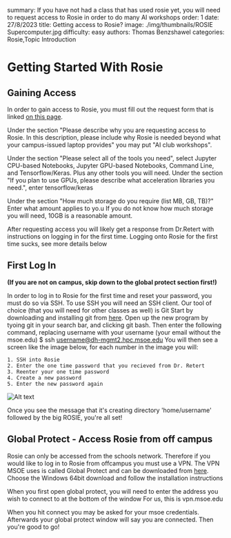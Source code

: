 summary: If you have not had a class that has used rosie yet, you will need to request access to Rosie in order to do many AI workshops
order: 1
date: 27/8/2023
title: Getting access to Rosie?
image: ./img/thumbnails/ROSIE Supercomputer.jpg
difficulty: easy
authors: Thomas Benzshawel
categories: Rosie,Topic Introduction



# Getting Started With Rosie

## Gaining Access
In order to gain access to Rosie, you must fill out the request form that is linked [on this page](https://msoe.dev/#/requestaccess).

Under the section "Please describe why you are requesting access to Rosie. In this description, please include why Rosie is needed beyond what your campus-issued laptop provides"
you may put "AI club workshops".

Under the section "Please select all of the tools you need", select Jupyter CPU-based Notebooks, Jupyter GPU-based Notebooks, Command Line, and Tensorflow/Keras. Plus any other tools you will need.
Under the section "If you plan to use GPUs, please describe what acceleration libraries you need.", enter tensorflow/keras

Under the section "How much storage do you require (list MB, GB, TB)?" Enter what amount applies to yo.u
If you do not know how much storage you will need, 10GB is a reasonable amount.

After requesting access you will likely get a response from Dr.Retert with instructions on logging in for the first time.
Logging onto Rosie for the first time sucks, see more details below 

## First Log In
**(If you are not on campus, skip down to the global protect section first!)**

In order to log in to Rosie for the first time and reset your password, you must do so via SSH.
To use SSH you will need an SSH client. Our tool of choice (that you will need for other classes as well) is Git
Start by downloading and installing git from [here](https://git-scm.com/).
Open up the new program by tyoing git in your search bar, and clicking git bash. Then enter the following command, replacing username with your username (your email without the msoe.edu)
$ ssh username@dh-mgmt2.hpc.msoe.edu
You will then see a screen like the image below, for each number in the image you will:

    1. SSH into Rosie
    2. Enter the one time password that you recieved from Dr. Retert
    3. Reenter your one time password
    4. Create a new password
    5. Enter the new password again

![Alt text](./img/thumbnails/rosie-thumbnail.jpg)

Once you see the message that it's creating directory 'home/username' followed by the big ROSIE, you're all set!

## Global Protect - Access Rosie from off campus

Rosie can only be accessed from the schools network.
Therefore if you would like to log in to Rosie from offcampus you must use a VPN.
The VPN MSOE uses is called Global Protect and can be downloaded from [here](https://vpn.msoe.edu/global-protect/getsoftwarepage.esp).
Choose the Windows 64bit download and follow the installation instructions

When you first open global protect, you will need to enter the address you wish to connect to at the bottom of the window
For us, this is vpn.msoe.edu

When you hit connect you may be asked for your msoe credentials.
Afterwards your global protect window will say you are connected. Then you're good to go! 
